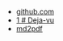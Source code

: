 + [github.com](http://github.com)
+ [1 # Deja-vu](http://github.com/1)
+ [md2pdf <style>](http://github.com/md2pdf)
+ [1 ## Spis treści](http://github.com/1)
+ [1 # Prolog: Pierwsze wspomnienie (2027-2029)](http://github.com/1)
+ [1 ![1.png](1.png)](http://github.com/1)
+ [1 ![2.png](2.png)](http://github.com/1)
+ [1 ![3.png](3.png)](http://github.com/1)
+ [1 ![4.png](4.png)](http://github.com/1)
+ [1 ![5.png](5.png)](http://github.com/1)
+ [1 ![6.png](6.png)](http://github.com/1)
+ [1 ![7.png](7.png)](http://github.com/1)
+ [1 ![8.png](8.png)](http://github.com/1)
+ [1 ![9.png](9.png)](http://github.com/1)
+ [1 ](http://github.com/1)
+ [1 ![10.png](10.png)](http://github.com/1)
+ [1 # Epilog: Nowe początki (2045)](http://github.com/1)
+ [1 # Posłowie](http://github.com/1)
+ [1 # O Autorze](http://github.com/1)
+ [#1 ](http://github.com/#1)
